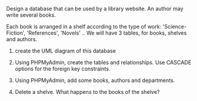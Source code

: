 Design a database that can be used by a library website. An author may write several books.

Each book is arranged in a shelf according to the type of work: 'Science-Fiction', 'References', 'Novels' ..
We will have 3 tables, for books, shelves and authors.

1. create the UML diagram of this database

2. Using PHPMyAdmin, create the tables and relationships. Use CASCADE options for the foreign key constraints.

3. Using PHPMyAdmin, add some books, authors and departments.

4. Delete a shelve. What happens to the books of the shelve?
